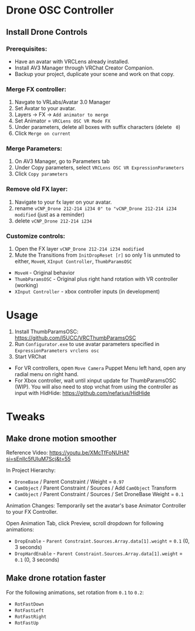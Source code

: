 # Drone OSC Controller

## Install Drone Controls

### Prerequisites:
- Have an avatar with VRCLens already installed.
- Install AV3 Manager through VRChat Creator Companion.
- Backup your project, duplicate your scene and work on that copy.

### Merge FX controller:
1. Navgate to VRLabs/Avatar 3.0 Manager
2. Set Avatar to your avatar.
3. Layers -> FX -> `Add animator to merge`
4. Set Animator = `VRCLens OSC VR Mode FX`
5. Under parameters, delete all boxes with suffix characters (delete ` 0`)
6. Click `Merge on current`

### Merge Parameters:
1. On AV3 Manager, go to Parameters tab
2. Under Copy parameters, select `VRCLens OSC VR ExpressionParameters`
3. Click `Copy parameters`

### Remove old FX layer:
1. Navigate to your fx layer on your avatar.
2. rename `vCNP_Drone 212-214 i234 0" to "vCNP_Drone 212-214 i234 modified` (just as a reminder)
3. delete `vCNP_Drone 212-214 i234`

### Customize controls:
1. Open the FX layer `vCNP_Drone 212-214 i234 modified`
2. Mute the Transitions from `InitDropReset [r]` so only 1 is unmuted to either, `MoveH`, `XInput Controller`, `ThumbParamsOSC`

- `MoveH` - Original behavior
- `ThumbParamsOSC` - Original plus right hand rotation with VR controller (working)
- `XInput Controller` - xbox controller inputs (in development)


# Usage
1. Install ThumbParamsOSC: https://github.com/I5UCC/VRCThumbParamsOSC
2. Run `Configurator.exe` to use avatar parameters specified in `ExpressionParameters vrclens osc`
3. Start VRChat

- For VR controllers, open `Move Camera` Puppet Menu left hand, open any radial menu on right hand.
- For Xbox controller, wait until xinput update for ThumbParamsOSC (WIP). You will also need to stop vrchat from using the controller as input with HidHide: https://github.com/nefarius/HidHide

# Tweaks
## Make drone motion smoother
Reference Video: https://youtu.be/XMcTfFoNUHA?si=sEnlIc5fUIuM7Scj&t=55

In Project Hierarchy:
- `DroneBase` / Parent Constraint / Weight = `0.97`
- `CamObject` / Parent Constraint / Sources / Add `CamObject` Transform
- `CamObject` / Parent Constraint / Sources / Set DroneBase Weight = `0.1`

Animation Changes:
Temporarily set the avatar's base Animator Controller to your FX Controller.

Open Animation Tab, click Preview, scroll dropdown for following animations:
- `DropEnable` - `Parent Constraint.Sources.Array.data[1].weight` = `0.1` (0, 3 seconds)
- `DropHardEnable` - `Parent Constraint.Sources.Array.data[1].weight` = `0.1` (0, 3 seconds)

## Make drone rotation faster
For the following animations, set rotation from `0.1` to `0.2`:
- `RotFastDown`
- `RotFastLeft`
- `RotFastRight`
- `RotFastUp`
